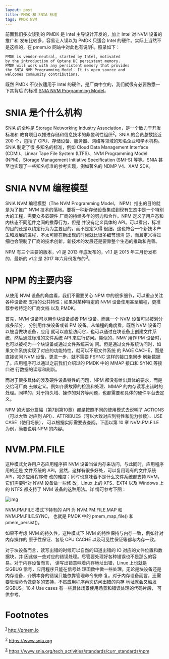 ```yaml
---
layout: post
title: PMDK 和 SNIA 标准
tags: PMDK NVM
---
```


前面我们多次谈到的 PMDK 是 Intel 主导设计开发的，加上 Intel 对 NVM 设备的推广和
发布比较多，容易让人误以为 PMDK 只适合 Intel 的硬件。实际上当然不是这样的，在
pmem.io 网站中对此也有说明<sup><a id="fnr.1" class="footref" href="#fn.1">1</a></sup>。照录如下：

    PMDK is vendor-neutral, started by Intel, motivated
    by the introduction of Optane DC persistent memory.
    PMDK will work with any persistent memory that provides
    the SNIA NVM Programming Model. It is open source and
    welcomes community contributions.

既然 PMDK 不仅仅适用于 Intel 的硬件，是厂商中立的，我们就很有必要熟悉一下其背后
的标准 [SNIA NVM Programming Model](https://www.snia.org/sites/default/files/technical_work/final/NVMProgrammingModel_v1.2.pdf)。


# SNIA 是个什么机构

SNIA 的全称是 Storage Networking Industry Association，是一个致力于开发标准和
教育项目以推进存储和信息技术的非盈利性组织<sup><a id="fnr.2" class="footref" href="#fn.2">2</a></sup>。SNIA 的会员总数接近 200
个，包括了 CPU、存储设备、服务器、网络等领域的知名企业和学术机构。SNIA 制定了很
多知名的标准，例如 Cloud Data Management Interface (CDMI)、Linear Tape File
System (LTFS)、NVM Programming Model (NPM)、Storage Management Initiative
Specification (SMI-S) 等等。SNIA 甚至也实现了一些知名标准的参考实现，例如著名的
NDMP V4、XAM SDK。


# SNIA NVM 编程模型

SNIA NVM 编程模型（The NVM Programming Model， NPM）推出的目的就是为了推广 NVM
技术的落地。要将一种新存储设备集成到现有生态中是一个特别大的工程，需要众多软硬件
厂商的持续多年的努力和合作。NPM 定义了用户态和内核态不同组件之间的推荐行为，但是
并没有定义具体的 API。可以看出，标准的目的还是以约定行为为主要目的，而不是定义得
很细。这也符合一个新技术产生和发展的进程，不太可能在新出现的时候就比很多细节想清
楚，而且定义得过细也会限制了厂商的技术创新。新技术的发展还是要靠整个生态的推动和完善。

NPM 有三个主要的版本，v1 是 2013 年底发布的，v1.1 是 2015 年三月份发布的，最新的
v1.2 是 2017 年六月份发布的<sup><a id="fnr.3" class="footref" href="#fn.3">3</a></sup>。


# NPM 的主要内容

从使用 NVM 设备的角度看，我们不需要关心 NPM 中的很多细节，可以重点关注各种设备都
支持的公共特性；如果对某种特定的 NVM 设备使用甚至编程，更推荐参考特定的厂商文档
以及 PMDK。

首先，NVM 设备可以用作块设备或者 PM 设备。而且一个 NVM 设备可以被划分成多部分，
分别用作块设备或者 PM 设备。从编程的角度看，既然 NVM 设备可以被当做块设备，应用
就可以直接访问它，也可以通过在块设备上创建文件系统，然后通过标准的文件系统 API
来进行访问。类似的，NMV 用作 PM 设备时，也可以被视为一个块设备或通过文件系统来访
问。但是通过文件系统访问时，如果文件系统实现了对应的功能特性，就可以不用文件系统
的 PAGE CACHE，而是直接访问 NVM 设备，更进一步，就不需要 FSYNC 这样的接口来同步
刷新数据了。应用程序可以通过之前我们介绍过的 PMDK 中的 MMAP 接口和 SYNC 等接口进
行数据的读写和刷新。

而对于很多具体的涉及硬件设备特性的问题，NPM 都没有给出具体的要求，而是交给可厂商
去做定义。例如介质故障的检测和处理、MMAP 的内存读写出错时的处理。同样的，对于持久域、操作的对齐等问题，也都需要和具体的硬件平台去定义。

NPM 的大部分篇幅（第7到第10章）都是按照不同的使用模式去说明了 ACTIONS（可以大致
对应到 API）、ATTRIBUES（可以大致对应到特性和能力参数）、USE CASE（使用场景），
可以根据实际需要去查阅。下面以第 10 章 NVM.PM.FILE 为例，简要说明 NPM 的内容。


# NVM.PM.FILE

这种模式允许用户态应用程序把 NVM 设备当做内存来访问，与此同时，应用程序用的还是
文件系统的 API。显然，这样有很多好处，可以复用现有的文件系统 API，减少应用程序修
改的难度；同时也意味着不是什么文件系统都支持 NVM，它们需要针对 NVM 设备做一些修
改，Linux 上的 XFS、EXT4 以及 Windows 上的 NTFS 都支持了 NVM 设备的这种用法。详
情可参考下图：

![img](/images/nvm-pm-file.png)

NVM.PM.FILE 模式下特有的 API 为 NVM.PM.FILE.MAP 和 NVM.PM.FILE.SYNC，
也就是 PMDK 中的 pmem\_map\_file() 和 pmem\_persist()。

如果不考虑 NVM 的持久性，这种模式下 NVM 的特性保持与内存一致，例如针对内存操作的
原子性保证、各级 CPU CACHE 以及可见性保证等都与内存一致。

对于块设备而言，读写出错的时候可以自然的知道出错的 IO 对应的文件位置和数据块，并
因此做一些对应的错误处理。尽管要处理好各种错误也不是那么的容易。对于内存设备而言，
读写出错意味着内存地址出错，Linux 上也就是 SIGBUG 信号，应用程序只能在信号处
理函数中做一些处理。无论是块设备还是内存设备，介质本身的错误只能依靠管理命令来修
复。对于内存设备而言，还需要管理命令做更多的支持，不然应用程序再次访问出错的内存
地址就会又触发 SIGBUS。10.4 Use cases 有一些具体场景使用场景和错误处理的代码片段，
可供参考。


# Footnotes

<sup><a id="fn.1" href="#fnr.1">1</a></sup> <http://pmem.io>

<sup><a id="fn.2" href="#fnr.2">2</a></sup> <https://www.snia.org>

<sup><a id="fn.3" href="#fnr.3">3</a></sup> <https://www.snia.org/tech_activities/standards/curr_standards/npm>
